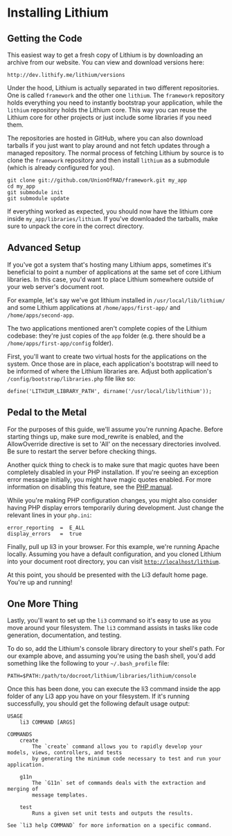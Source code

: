 # Installing Lithium

## Getting the Code

This easiest way to get a fresh copy of Lithium is by downloading an archive from our website. You can view and download versions here:

	http://dev.lithify.me/lithium/versions
	
Under the hood, Lithium is actually separated in two different repositories. One is called `framework` and the other one `lithium`. The `framework` repository holds everything you need to 
instantly bootstrap your application, while the `lithium` repository holds the Lithium core. This way you can reuse the Lithium core for other projects or just include some libraries if you 
need them. 

The repositories are hosted in GitHub, where you can also download tarballs if you just want to play around and not fetch updates through a managed repository. The normal process of fetching 
Lithium by source is to clone the `framework` repository and then install `lithium` as a submodule (which is already configured for you).

	git clone git://github.com/UnionOfRAD/framework.git my_app
	cd my_app
	git submodule init
	git submodule update
	
If everything worked as expected, you should now have the lithium core inside `my_app/libraries/lithium`. If you've downloaded the tarballs, make sure to unpack the core in the correct 
directory.

## Advanced Setup

If you've got a system that's hosting many Lithium apps, sometimes it's beneficial to point a number of applications at the same set of core Lithium libraries. In this case, you'd want to place Lithium somewhere outside of your web server's document root.

For example, let's say we've got lithium installed in `/usr/local/lib/lithium/` and some Lithium applications at `/home/apps/first-app/` and `/home/apps/second-app`.

The two applications mentioned aren't complete copies of the Lithium codebase: they're just copies of the `app` folder (e.g. there should be a `/home/apps/first-app/config` folder).

First, you'll want to create two virtual hosts for the applications on the system. Once those are in place, each application's bootstrap will need to be informed of where the Lithium libraries are. Adjust both application's `/config/bootstrap/libraries.php` file like so:

	define('LITHIUM_LIBRARY_PATH', dirname('/usr/local/lib/lithium'));

## Pedal to the Metal

For the purposes of this guide, we'll assume you're running Apache. Before starting things up, make sure mod_rewrite is enabled, and the AllowOverride directive is set to 'All' on the necessary directories involved. Be sure to restart the server before checking things.

Another quick thing to check is to make sure that magic quotes have been completely disabled in your PHP installation. If you're seeing an exception error message initially, you might have magic quotes enabled. For more information on disabling this feature, see the [PHP manual](http://www.php.net/manual/en/security.magicquotes.disabling.php).

While you're making PHP configuration changes, you might also consider having PHP display errors temporarily during development. Just change the relevant lines in your `php.ini`:

	error_reporting  =  E_ALL
	display_errors   =  true

Finally, pull up li3 in your browser. For this example, we're running Apache locally. Assuming you have a default configuration, and you cloned Lithium into your document root directory, you can visit [`http://localhost/lithium`](http://localhost/lithium).

At this point, you should be presented with the Li3 default home page. You're up and running!

## One More Thing

Lastly, you'll want to set up the `li3` command so it's easy to use as you move around your filesystem. The `li3` command assists in tasks like code generation, documentation, and testing.

To do so, add the Lithium's console library directory to your shell's path. For our example above, and assuming you're using the bash shell, you'd add something like the following to your `~/.bash_profile` file:

	PATH=$PATH:/path/to/docroot/lithium/libraries/lithium/console

Once this has been done, you can execute the li3 command inside the app folder of any Li3 app you have on your filesystem. If it's running successfully, you should get the following default usage output:

	USAGE
		li3 COMMAND [ARGS]

	COMMANDS
		create
			The `create` command allows you to rapidly develop your models, views, controllers, and tests
			by generating the minimum code necessary to test and run your application.

		g11n
			The `G11n` set of commands deals with the extraction and merging of
			message templates.

		test
			Runs a given set unit tests and outputs the results.

	See `li3 help COMMAND` for more information on a specific command.
